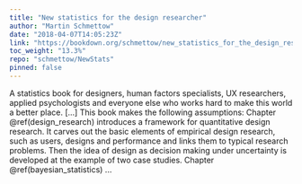 ```yaml
---
title: "New statistics for the design researcher"
author: "Martin Schmettow"
date: "2018-04-07T14:05:23Z"
link: "https://bookdown.org/schmettow/new_statistics_for_the_design_researcher/"
toc_weight: "13.3%"
repo: "schmettow/NewStats"
pinned: false
---
```


A statistics book for designers, human factors specialists, UX researchers, applied psychologists and everyone else who works hard to make this world a better place. [...] This book makes the following assumptions: Chapter @ref(design_research) introduces a framework for quantitative design research. It carves out the basic elements of empirical design research, such as users, designs and performance and links them to typical research problems. Then the idea of design as decision making under uncertainty is developed at the example of two case studies. Chapter @ref(bayesian_statistics) ...
